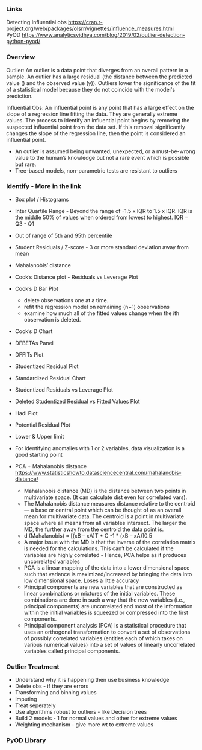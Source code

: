 ### Links
Detecting Influential obs https://cran.r-project.org/web/packages/olsrr/vignettes/influence_measures.html <br/>
PyOD https://www.analyticsvidhya.com/blog/2019/02/outlier-detection-python-pyod/

### Overview
Outlier: An outlier is a data point that diverges from an overall pattern in a sample. An outlier has a large residual (the distance between the predicted value () and the observed value (y)). Outliers lower the significance of the fit of a statistical model because they do not coincide with the model's prediction.  <br/>

Influential Obs: An influential point is any point that has a large effect on the slope of a regression line fitting the data. They are generally extreme values. The process to identify an influential point begins by removing the suspected influential point from the data set. If this removal significantly changes the slope of the regression line, then the point is considered an influential point. <br/>

* An outlier is assumed being unwanted, unexpected, or a must-be-wrong value to the human’s knowledge but not a rare event which is possible but rare.
* Tree-based models, non-parametric tests are resistant to outliers


### Identify - More in the link
* Box plot / Histograms
* Inter Quartile Range - Beyond the range of -1.5 x IQR to 1.5 x IQR. IQR is the middle 50% of values when ordered from lowest to highest. IQR = Q3 - Q1
* Out of range of 5th and 95th percentile
* Student Residuals / Z-score - 3 or more standard deviation away from mean
* Mahalanobis’ distance
* Cook’s Distance plot - Residuals vs Leverage Plot
* Cook’s D Bar Plot
  * delete observations one at a time.
  * refit the regression model on remaining (n−1) observations
  * examine how much all of the fitted values change when the ith observation is deleted.
* Cook’s D Chart
* DFBETAs Panel
* DFFITs Plot
* Studentized Residual Plot
* Standardized Residual Chart
* Studentized Residuals vs Leverage Plot
* Deleted Studentized Residual vs Fitted Values Plot
* Hadi Plot
* Potential Residual Plot

* Lower & Upper limit
* For identifying anomalies with 1 or 2 variables, data visualization is a good starting point
* PCA + Mahalanobis distance https://www.statisticshowto.datasciencecentral.com/mahalanobis-distance/ <br/>
  * Mahalanobis distance (MD) is the distance between two points in multivariate space. (It can calculate dist even for correlated vars).
  * The Mahalanobis distance measures distance relative to the centroid — a base or central point which can be thought of as an overall mean for multivariate data. The centroid is a point in multivariate space where all means from all variables intersect. The larger the MD, the further away from the centroid the data point is.
  * d (Mahalanobis) = [(xB – xA)T * C -1 * (xB – xA)]0.5
  * A major issue with the MD is that the inverse of the correlation matrix is needed for the calculations. This can’t be calculated if the variables are highly correlated - Hence, PCA helps as it produces uncorrelated variables
  * PCA is a linear mapping of the data into a lower dimensional space such that variance is maximized/increased by bringing the data into low dimensional space. Loses a little accuracy
  * Principal components are new variables that are constructed as linear combinations or mixtures of the initial variables. These combinations are done in such a way that the new variables (i.e., principal components) are uncorrelated and most of the information within the initial variables is squeezed or compressed into the first components.
  * Principal component analysis (PCA) is a statistical procedure that uses an orthogonal transformation to convert a set of observations of possibly correlated variables (entities each of which takes on various numerical values) into a set of values of linearly uncorrelated variables called principal components.
  
### Outlier Treatment
* Understand why it is happening then use business knowledge
* Delete obs - if they are errors
* Transforming and binning values
* Imputing
* Treat seperately
* Use algorithms robust to outliers - like Decision trees
* Build 2 models - 1 for normal values and other for extreme values
* Weighting mechanism - give more wt to extreme values

### PyOD Library


